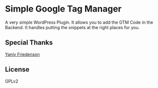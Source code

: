 # Simple Google Tag Manager

A very simple WordPress Plugin. It allows you to add the GTM Code in the Backend.
It handles putting the snippets at the right places for you.


## Special Thanks

[Yaniv Friedenson](http://www.affectivia.com/blog/placing-the-google-tag-manager-in-wordpress-after-the-body-tag/)

## License

GPLv2